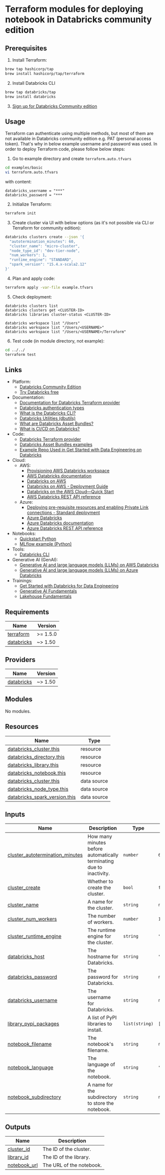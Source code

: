# Terraform modules for deploying notebook in Databricks community edition

## Prerequisites

1. Install Terraform:
```bash
brew tap hashicorp/tap
brew install hashicorp/tap/terraform
```
2. Install Databricks CLI
```bash
brew tap databricks/tap
brew install databricks
```
3. [Sign up for Databricks Community edition](https://docs.databricks.com/en/getting-started/community-edition.html)

## Usage

Terraform can authenticate using multiple methods, but most of them are not available in Databricks community edition e.g. PAT (personal access token). That's why in below example username and password was used. In order to deploy Terraform code, please follow below steps:

1. Go to example directory and create `terraform.auto.tfvars`
```bash
cd examples/basic
vi terraform.auto.tfvars
```
with content:
```hcl
databricks_username = "***"
databricks_password = "***
```
2. Initialize Terraform:
```bash
terraform init
```
3. Create cluster via UI with below options (as it's not possible via CLI or Terraform for community edition):
```bash
databricks clusters create --json '{
  "autotermination_minutes": 60,
  "cluster_name": "micro-cluster",
  "node_type_id": "dev-tier-node",
  "num_workers": 1,
  "runtime_engine": "STANDARD",
  "spark_version": "15.4.x-scala2.12"
}'
```
4. Plan and apply code:
```bash
terraform apply -var-file example.tfvars
```
5. Check deployment:
```
databricks clusters list
databricks clusters get <CLUSTER-ID>
databricks libraries cluster-status <CLUSTER-ID>

databricks workspace list "/Users"
databricks workspace list "/Users/<USERNAME>"
databricks workspace list "/Users/<USERNAME>/Terraform"
```
6. Test code (in module directory, not example):
```bash
cd ../../
terraform test
```

## Links

* Platform:
  * [Databricks Community Edition](https://community.cloud.databricks.com/)
  * [Try Databricks free](https://www.databricks.com/try-databricks)
* Documentation:
  * [Documentation for Databricks Terraform provider](https://docs.databricks.com/en/dev-tools/terraform/index.html)
  * [Databricks authentication types](https://docs.databricks.com/en/dev-tools/auth/index.html#databricks-client-unified-authentication)
  * [What is the Databricks CLI?](https://docs.databricks.com/en/dev-tools/cli/index.html)
  * [Databricks Utilities (dbutils)](https://docs.databricks.com/en/dev-tools/databricks-utils.html)
  * [What are Databricks Asset Bundles?](https://docs.databricks.com/en/dev-tools/bundles/index.html)
  * [What is CI/CD on Databricks?](https://docs.databricks.com/en/dev-tools/ci-cd.html)
* Code:
  * [Databricks Terraform provider](https://registry.terraform.io/providers/databricks/databricks/latest/docs)
  * [Databricks Asset Bundles examples](https://github.com/databricks/bundle-examples/tree/main)
  * [Example Repo Used in Get Started with Data Engineering on Databricks](https://github.com/databricks-academy/get-started-with-data-engineering-on-databricks-repo-example)
* Cloud:
  * AWS:
    * [Provisioning AWS Databricks workspace](https://registry.terraform.io/providers/databricks/databricks/latest/docs/guides/aws-workspace)
    * [AWS Databricks documentation](https://docs.databricks.com/en/index.html)
    * [Databricks on AWS](https://aws.amazon.com/solutions/partners/databricks/)
    * [Databricks on AWS - Deployment Guide](https://aws-ia.github.io/cfn-ps-databricks-unified-data-analytics-platform/)
    * [Databricks on the AWS Cloud—Quick Start](https://github.com/aws-ia/cfn-ps-databricks-unified-data-analytics-platform/)
    * [AWS Databricks REST API reference](https://docs.databricks.com/api/workspace/introduction)
  * Azure:
    * [Deploying pre-requisite resources and enabling Private Link connections - Standard deployment](https://registry.terraform.io/providers/databricks/databricks/latest/docs/guides/azure-private-link-workspace-standard)
    * [Azure Databricks](https://azure.microsoft.com/pl-pl/products/databricks)
    * [Azure Databricks documentation](https://learn.microsoft.com/en-us/azure/databricks/)
    * [Azure Databricks REST API reference](https://docs.databricks.com/api/azure/workspace/introduction)
* Notebooks:
  * [Quickstart Python](https://docs.databricks.com/en/mlflow/quick-start-python.html#)
  * [MLflow example (Python)](https://docs.databricks.com/en/_extras/notebooks/source/mlflow/mlflow-quick-start-python.html)
* Tools:
  * [Databricks CLI](https://docs.databricks.com/en/dev-tools/cli/install.html)
* Generative AI (GenAI):
  * [Generative AI and large language models (LLMs) on AWS Databricks](https://docs.databricks.com/en/generative-ai/generative-ai.html)
  * [Generative AI and large language models (LLMs) on Azure Databricks](https://learn.microsoft.com/en-us/azure/databricks/generative-ai/generative-ai)
* Trainings:
  * [Get Started with Databricks for Data Engineering](https://customer-academy.databricks.com/learn/course/2469/get-started-with-databricks-for-data-engineering)
  * [Generative AI Fundamentals](https://www.databricks.com/learn/training/generative-ai-fundamentals-accreditation)
  * [Lakehouse Fundamentals](https://www.databricks.com/learn/training/lakehouse-fundamentals-accreditation)

<!-- BEGINNING OF PRE-COMMIT-TERRAFORM DOCS HOOK -->
## Requirements

| Name | Version |
|------|---------|
| <a name="requirement_terraform"></a> [terraform](#requirement\_terraform) | >= 1.5.0 |
| <a name="requirement_databricks"></a> [databricks](#requirement\_databricks) | ~> 1.50 |

## Providers

| Name | Version |
|------|---------|
| <a name="provider_databricks"></a> [databricks](#provider\_databricks) | ~> 1.50 |

## Modules

No modules.

## Resources

| Name | Type |
|------|------|
| [databricks_cluster.this](https://registry.terraform.io/providers/databricks/databricks/latest/docs/resources/cluster) | resource |
| [databricks_directory.this](https://registry.terraform.io/providers/databricks/databricks/latest/docs/resources/directory) | resource |
| [databricks_library.this](https://registry.terraform.io/providers/databricks/databricks/latest/docs/resources/library) | resource |
| [databricks_notebook.this](https://registry.terraform.io/providers/databricks/databricks/latest/docs/resources/notebook) | resource |
| [databricks_cluster.this](https://registry.terraform.io/providers/databricks/databricks/latest/docs/data-sources/cluster) | data source |
| [databricks_node_type.this](https://registry.terraform.io/providers/databricks/databricks/latest/docs/data-sources/node_type) | data source |
| [databricks_spark_version.this](https://registry.terraform.io/providers/databricks/databricks/latest/docs/data-sources/spark_version) | data source |

## Inputs

| Name | Description | Type | Default | Required |
|------|-------------|------|---------|:--------:|
| <a name="input_cluster_autotermination_minutes"></a> [cluster\_autotermination\_minutes](#input\_cluster\_autotermination\_minutes) | How many minutes before automatically terminating due to inactivity. | `number` | `60` | no |
| <a name="input_cluster_create"></a> [cluster\_create](#input\_cluster\_create) | Whether to create the cluster. | `bool` | `false` | no |
| <a name="input_cluster_name"></a> [cluster\_name](#input\_cluster\_name) | A name for the cluster. | `string` | `null` | no |
| <a name="input_cluster_num_workers"></a> [cluster\_num\_workers](#input\_cluster\_num\_workers) | The number of workers. | `number` | `1` | no |
| <a name="input_cluster_runtime_engine"></a> [cluster\_runtime\_engine](#input\_cluster\_runtime\_engine) | The runtime engine for the cluster. | `string` | `"STANDARD"` | no |
| <a name="input_databricks_host"></a> [databricks\_host](#input\_databricks\_host) | The hostname for Databricks. | `string` | `"https://community.cloud.databricks.com"` | no |
| <a name="input_databricks_password"></a> [databricks\_password](#input\_databricks\_password) | The password for Databricks. | `string` | `null` | no |
| <a name="input_databricks_username"></a> [databricks\_username](#input\_databricks\_username) | The username for Databricks. | `string` | `null` | no |
| <a name="input_library_pypi_packages"></a> [library\_pypi\_packages](#input\_library\_pypi\_packages) | A list of PyPI libraries to install. | `list(string)` | `[]` | no |
| <a name="input_notebook_filename"></a> [notebook\_filename](#input\_notebook\_filename) | The notebook's filename. | `string` | `null` | no |
| <a name="input_notebook_language"></a> [notebook\_language](#input\_notebook\_language) | The language of the notebook. | `string` | `"PYTHON"` | no |
| <a name="input_notebook_subdirectory"></a> [notebook\_subdirectory](#input\_notebook\_subdirectory) | A name for the subdirectory to store the notebook. | `string` | `null` | no |

## Outputs

| Name | Description |
|------|-------------|
| <a name="output_cluster_id"></a> [cluster\_id](#output\_cluster\_id) | The ID of the cluster. |
| <a name="output_library_id"></a> [library\_id](#output\_library\_id) | The ID of the library. |
| <a name="output_notebook_url"></a> [notebook\_url](#output\_notebook\_url) | The URL of the notebook. |
<!-- END OF PRE-COMMIT-TERRAFORM DOCS HOOK -->

